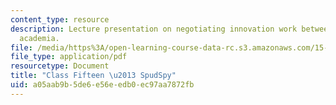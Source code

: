 ```yaml
---
content_type: resource
description: Lecture presentation on negotiating innovation work between firms and
  academia.
file: /media/https%3A/open-learning-course-data-rc.s3.amazonaws.com/15-351-managing-innovation-and-entrepreneurship-spring-2008/a05aab9b5de6e56eedb0ec97aa7872fb_15_lec.pdf
file_type: application/pdf
resourcetype: Document
title: "Class Fifteen \u2013 SpudSpy"
uid: a05aab9b-5de6-e56e-edb0-ec97aa7872fb
---
```

